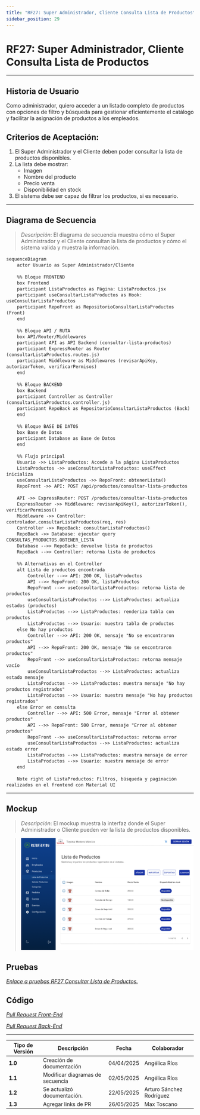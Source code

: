 ```yaml
---
title: "RF27: Super Administrador, Cliente Consulta Lista de Productos"
sidebar_position: 29
---
```


# RF27: Super Administrador, Cliente Consulta Lista de Productos

---

## Historia de Usuario

Como administrador, quiero acceder a un listado completo de productos con opciones de filtro y búsqueda para gestionar eficientemente el catálogo y facilitar la asignación de productos a los empleados.

## **Criterios de Aceptación:**

1. El Super Administrador y el Cliente deben poder consultar la lista de productos disponibles.
2. La lista debe mostrar:
   - Imagen
   - Nombre del producto
   - Precio venta
   - Disponibilidad en stock
3. El sistema debe ser capaz de filtrar los productos, si es necesario.

---

## **Diagrama de Secuencia**

> _Descripción_: El diagrama de secuencia muestra cómo el Super Administrador y el Cliente consultan la lista de productos y cómo el sistema valida y muestra la información.

```mermaid
sequenceDiagram
    actor Usuario as Super Administrador/Cliente

    %% Bloque FRONTEND
    box Frontend
    participant ListaProductos as Página: ListaProductos.jsx
    participant useConsultarListaProductos as Hook: useConsultarListaProductos
    participant RepoFront as RepositorioConsultarListaProductos (Front)
    end

    %% Bloque API / RUTA
    box API/Router/Middlewares
    participant API as API Backend (consultar-lista-productos)
    participant ExpressRouter as Router (consultarListaProductos.routes.js)
    participant Middleware as Middlewares (revisarApiKey, autorizarToken, verificarPermisos)
    end

    %% Bloque BACKEND
    box Backend
    participant Controller as Controller (consultarListaProductos.controller.js)
    participant RepoBack as RepositorioConsultarListaProductos (Back)
    end

    %% Bloque BASE DE DATOS
    box Base de Datos
    participant Database as Base de Datos
    end

    %% Flujo principal
    Usuario ->> ListaProductos: Accede a la página ListaProductos
    ListaProductos ->> useConsultarListaProductos: useEffect inicializa
    useConsultarListaProductos ->> RepoFront: obtenerLista()
    RepoFront ->> API: POST /api/productos/consultar-lista-productos

    API ->> ExpressRouter: POST /productos/consultar-lista-productos
    ExpressRouter ->> Middleware: revisarApiKey(), autorizarToken(), verificarPermisos()
    Middleware ->> Controller: controlador.consultarListaProductos(req, res)
    Controller ->> RepoBack: consultarListaProductos()
    RepoBack ->> Database: ejecutar query CONSULTAS_PRODUCTOS.OBTENER_LISTA
    Database -->> RepoBack: devuelve lista de productos
    RepoBack -->> Controller: retorna lista de productos

    %% Alternativas en el Controller
    alt Lista de productos encontrada
        Controller -->> API: 200 OK, listaProductos
        API -->> RepoFront: 200 OK, listaProductos
        RepoFront -->> useConsultarListaProductos: retorna lista de productos
        useConsultarListaProductos -->> ListaProductos: actualiza estados (productos)
        ListaProductos -->> ListaProductos: renderiza tabla con productos
        ListaProductos -->> Usuario: muestra tabla de productos
    else No hay productos
        Controller -->> API: 200 OK, mensaje "No se encontraron productos"
        API -->> RepoFront: 200 OK, mensaje "No se encontraron productos"
        RepoFront -->> useConsultarListaProductos: retorna mensaje vacío
        useConsultarListaProductos -->> ListaProductos: actualiza estado mensaje
        ListaProductos -->> ListaProductos: muestra mensaje "No hay productos registrados"
        ListaProductos -->> Usuario: muestra mensaje "No hay productos registrados"
    else Error en consulta
        Controller -->> API: 500 Error, mensaje "Error al obtener productos"
        API -->> RepoFront: 500 Error, mensaje "Error al obtener productos"
        RepoFront -->> useConsultarListaProductos: retorna error
        useConsultarListaProductos -->> ListaProductos: actualiza estado error
        ListaProductos -->> ListaProductos: muestra mensaje de error
        ListaProductos -->> Usuario: muestra mensaje de error
    end

    Note right of ListaProductos: Filtros, búsqueda y paginación realizados en el frontend con Material UI
```

---

## **Mockup**

> _Descripción_: El mockup muestra la interfaz donde el Super Administrador o Cliente pueden ver la lista de productos disponibles.

> ![Interfaz de consultar lista de usuarios](imagenes/RF27.png)

## **Pruebas**

_<u>[Enlace a pruebas RF27 Consultar Lista de Productos.](https://docs.google.com/spreadsheets/d/1NLGwGrGA5PVOEzLaqxa8Ts1D_Ng3QzzqNKWJYUzxD-M/edit?gid=1907283860#gid=1907283860)</u>_

## **Código**

_<u>[Pull Request Front-End](https://github.com/CodeAnd-Co/Frontend-Text-Lines/pull/21)</u>_

_<u>[Pull Request Back-End](https://github.com/CodeAnd-Co/Backend-textiles/pull/17)</u>_

---

| **Tipo de Versión** | **Descripción**                  | **Fecha**  | **Colaborador**          |
| ------------------- | -------------------------------- | ---------- | ------------------------ |
| **1.0**             | Creación de documentación        | 04/04/2025 | Angélica Ríos            |
| **1.1**             | Modificar diagramas de secuencia | 02/05/2025 | Angélica Ríos            |
| **1.2**             | Se actualizó documentación.      | 22/05/2025 | Arturo Sánchez Rodríguez |
| **1.3**             | Agregar links de PR              | 26/05/2025 | Max Toscano              |
